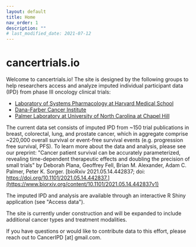 ```yaml
---
layout: default
title: Home
nav_order: 1
description: ""
# last_modified_date: 2021-07-12
---
```


<!-- UIkit CSS -->
<link rel="stylesheet" href="https://cdn.jsdelivr.net/npm/uikit@3.6.22/dist/css/uikit.min.css" />

# cancertrials.io

Welcome to cancertrials.io!
The site is designed by the following groups to help researchers access and analyze imputed individual participant data (IPD) from phase III oncology clinical trials: 

* [Laboratory of Systems Pharmacology at Harvard Medical School](https://hits.harvard.edu/the-program/laboratory-of-systems-pharmacology/about/)
* [Dana-Farber Cancer Institute](https://www.dana-farber.org/)
* [Palmer Laboratory at University of North Carolina at Chapel Hill](https://www.med.unc.edu/pharm/directory/adam-palmer-phd/)

The current data set consists of imputed IPD from ~150 trial publications in breast, colorectal, lung, and prostate cancer, which in aggregate comprise ~220,000 overall survival or event-free survival events (e.g. progression free survival, PFS). To learn more about the data and analysis, please see our preprint:
"Cancer patient survival can be accurately parameterized, revealing time-dependent therapeutic effects and doubling the precision of small trials" by 
Deborah Plana, Geoffrey Fell, Brian M. Alexander, Adam C. Palmer, Peter K. Sorger. 
[bioRxiv 2021.05.14.442837; doi: https://doi.org/10.1101/2021.05.14.442837.](https://www.biorxiv.org/content/10.1101/2021.05.14.442837v1)


The imputed IPD and analysis are available through an interactive R Shiny application (see "Access data"). 

The site is currently under construction and will be expanded to include additional cancer types and treatment modalities. 

If you have questions or would like to contribute data to this effort, please reach out to CancerIPD [at] gmail.com. 
